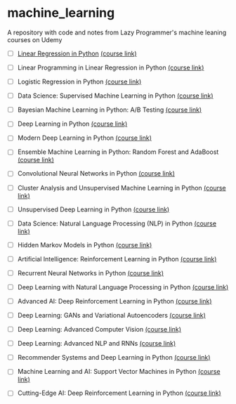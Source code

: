# machine_learning
A repository with code and notes from Lazy Programmer's machine leaning courses on Udemy

- [ ] [Linear Regression in Python](https://github.com/ncapek/machine_learning/blob/main/linear_regression/linear_regression.ipynb) [(course link)](https://deeplearningcourses.com/c/data-science-linear-regression-in-python)

- [ ] Linear Programming in Linear Regression in Python [(course link)](https://deeplearningcourses.com/c/linear-programming-python)

- [ ] Logistic Regression in Python [(course link)](https://deeplearningcourses.com/c/data-science-logistic-regression-in-python)

- [ ] Data Science: Supervised Machine Learning in Python [(course link)](https://deeplearningcourses.com/c/data-science-supervised-machine-learning-in-python)

- [ ] Bayesian Machine Learning in Python: A/B Testing [(course link)](https://deeplearningcourses.com/c/bayesian-machine-learning-in-python-ab-testing)

- [ ] Deep Learning in Python [(course link)](https://deeplearningcourses.com/c/data-science-deep-learning-in-python)

- [ ] Modern Deep Learning in Python [(course link)](https://deeplearningcourses.com/c/data-science-deep-learning-in-theano-tensorflow)

- [ ] Ensemble Machine Learning in Python: Random Forest and AdaBoost [(course link)](https://deeplearningcourses.com/c/machine-learning-in-python-random-forest-adaboost)

- [ ] Convolutional Neural Networks in Python [(course link)](https://deeplearningcourses.com/c/deep-learning-convolutional-neural-networks-theano-tensorflow)

- [ ] Cluster Analysis and Unsupervised Machine Learning in Python [(course link)](https://deeplearningcourses.com/c/cluster-analysis-unsupervised-machine-learning-python)

- [ ] Unsupervised Deep Learning in Python [(course link)](https://deeplearningcourses.com/c/unsupervised-deep-learning-in-python)

- [ ] Data Science: Natural Language Processing (NLP) in Python [(course link)](https://deeplearningcourses.com/c/data-science-natural-language-processing-in-python)

- [ ] Hidden Markov Models in Python [(course link)](https://deeplearningcourses.com/c/unsupervised-machine-learning-hidden-markov-models-in-python)

- [ ] Artificial Intelligence: Reinforcement Learning in Python [(course link)](https://deeplearningcourses.com/c/artificial-intelligence-reinforcement-learning-in-python)

- [ ] Recurrent Neural Networks in Python [(course link)](https://deeplearningcourses.com/c/deep-learning-recurrent-neural-networks-in-python)

- [ ] Deep Learning with Natural Language Processing in Python [(course link)](https://deeplearningcourses.com/c/natural-language-processing-with-deep-learning-in-python)

- [ ] Advanced AI: Deep Reinforcement Learning in Python [(course link)](https://deeplearningcourses.com/c/deep-reinforcement-learning-in-python)

- [ ] Deep Learning: GANs and Variational Autoencoders [(course link)](https://deeplearningcourses.com/c/deep-learning-gans-and-variational-autoencoders)

- [ ] Deep Learning: Advanced Computer Vision [(course link)](https://deeplearningcourses.com/c/advanced-computer-vision)

- [ ] Deep Learning: Advanced NLP and RNNs [(course link)](https://deeplearningcourses.com/c/deep-learning-advanced-nlp)

- [ ] Recommender Systems and Deep Learning in Python [(course link)](https://deeplearningcourses.com/c/recommender-systems)

- [ ] Machine Learning and AI: Support Vector Machines in Python [(course link)](https://deeplearningcourses.com/c/support-vector-machines-in-python)

- [ ] Cutting-Edge AI: Deep Reinforcement Learning in Python [(course link)](https://deeplearningcourses.com/c/cutting-edge-artificial-intelligence)